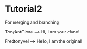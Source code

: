 # Tutorial2
For merging and branching

TonyAntClone --> Hi, I am your clone!

Fredtonyvel --> Hello, I am the original!

